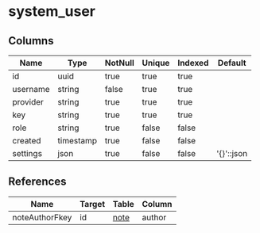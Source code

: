 <!-- Generated File -->
# system_user

## Columns

| Name                         | Type               | NotNull| Unique | Indexed  | Default
|------------------------------|--------------------|--------|--------|----------|--------------------
| id                           | uuid               | true   | true   | true     |
| username                     | string             | false  | true   | true     |
| provider                     | string             | true   | true   | true     |
| key                          | string             | true   | true   | true     |
| role                         | string             | true   | false  | false    |
| created                      | timestamp          | true   | false  | false    |
| settings                     | json               | true   | false  | false    | '{}'::json

## References

| Name                         | Target             | Table                                  | Column
|------------------------------|--------------------|----------------------------------------|--------------------
| noteAuthorFkey               | id                 | [note](DatabaseTableNoteRow)           | author
